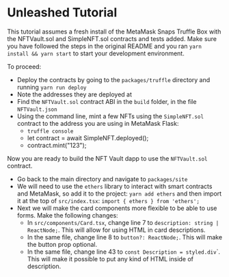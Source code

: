 # Unleashed Tutorial

This tutorial assumes a fresh install of the MetaMask Snaps Truffle Box with the NFTVault.sol and SimpleNFT.sol contracts and tests added. Make sure you have followed the steps in the original README and you ran `yarn install && yarn start` to start your development environment. 

To proceed: 

* Deploy the contracts by going to the `packages/truffle` directory and running `yarn run deploy`
* Note the addresses they are deployed at
* Find the `NFTVault.sol` contract ABI in the `build` folder, in the file `NFTVault.json`
* Using the command line, mint a few NFTs using the `SimpleNFT.sol` contract to the address you are using in MetaMask Flask: 
    * `truffle console`
    * let contract = await SimpleNFT.deployed();
    * contract.mint("123"); 

Now you are ready to build the NFT Vault dapp to use the `NFTVault.sol` contract. 

* Go back to the main directory and navigate to `packages/site`
* We will need to use the `ethers` library to interact with smart contracts and MetaMask, so add it to the project: `yarn add ethers` and then import it at the top of `src/index.tsx`: `import { ethers } from 'ethers';`
* Next we will make the card components more flexible to be able to use forms. Make the following changes: 
    * In `src/components/Card.tsx`, change line 7 to `description: string | ReactNode;`. This will allow for using HTML in card descriptions.
    * In the same file, change line 8 to `button?: ReactNode;`. This will make the button prop optional.
    * In the same file, change line 43 to `const Description = styled.div`\`. This will make it possible to put any kind of HTML inside of description.
